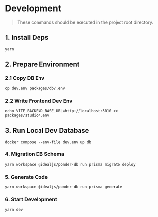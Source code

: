 # Development

> These commands should be executed in the project root directory.

## 1. Install Deps

```
yarn
```

## 2. Prepare Environment

### 2.1 Copy DB Env

```
cp dev.env packages/db/.env
```

### 2.2 Write Frontend Dev Env

```
echo VITE_BACKEND_BASE_URL=http://localhost:3010 >> packages/studio/.env
```

## 3. Run Local Dev Database

```
docker compose --env-file dev.env up db
```

### 4. Migration DB Schema

```
yarn workspace @idealjs/ponder-db run prisma migrate deploy
```

### 5. Generate Code

```
yarn workspace @idealjs/ponder-db run prisma generate
```

### 6. Start Development

```
yarn dev
```
